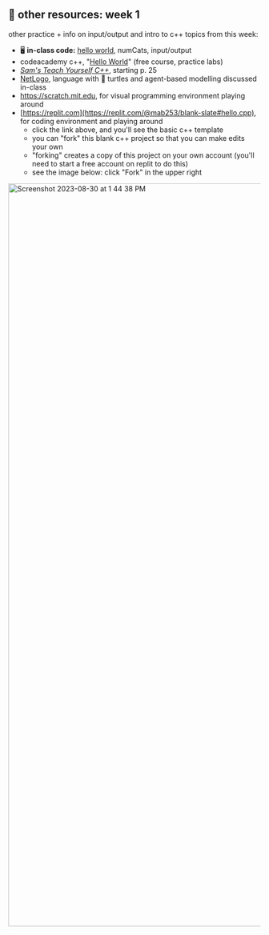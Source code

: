 ## 🤖 other resources: week 1

other practice + info on input/output and intro to c++ topics from this week:
- 🖥️ **in-class code:** [hello world](https://replit.com/@mab253/hello-world), numCats, input/output
- codeacademy c++, "[Hello World](https://www.codecademy.com/courses/learn-c-plus-plus/lessons/cpp-hello-world/exercises/introduction)" (free course, practice labs)
- _[Sam's Teach Yourself C++](http://library.uc.edu.kh/userfiles/pdf/20.Sams%20Teach%20Yourself%20C++%20in%2021%20Days.pdf)_, starting p. 25
- [NetLogo](https://ccl.northwestern.edu/netlogo), language with 🐢 turtles and agent-based modelling discussed in-class
- https://scratch.mit.edu, for visual programming environment playing around
- [https://replit.com](https://replit.com/@mab253/blank-slate#hello.cpp), for coding environment and playing around
  - click the link above, and you'll see the basic c++ template
  - you can "fork" this blank c++ project so that you can make edits your own
  - "forking" creates a copy of this project on your own account (you'll need to start a free account on replit to do this)
  - see the image below: click "Fork" in the upper right
<img width="1485" alt="Screenshot 2023-08-30 at 1 44 38 PM" src="https://github.com/mab253/cpp_fall23/assets/17707843/2a650810-dc5c-4308-99f7-9ffaff9d28c4">


